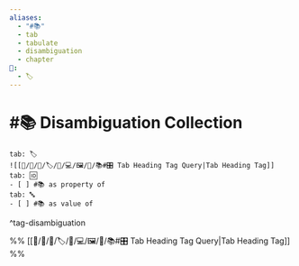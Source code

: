 ```yaml
---
aliases:
  - "#📚"
  - tab
  - tabulate
  - disambiguation
  - chapter
📁:
  - 🏷️
---
```

# #📚 Disambiguation Collection

```tabs
tab: 🏷️
![[📁/🧠/🏁/🏷️/📁/💻/🖼️/🔢/📚#🎛️ Tab Heading Tag Query|Tab Heading Tag]]
tab: 🆔
- [ ] #📚 as property of
tab: 🔤
- [ ] #📚 as value of 
```

^tag-disambiguation

%%
[[📁/🧠/🏁/🏷️/📁/💻/🖼️/🔢/📚#🎛️ Tab Heading Tag Query|Tab Heading Tag]]
%%
